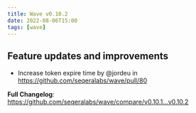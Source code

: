 ```yaml
---
title: Wave v0.10.2
date: 2022-08-06T15:00
tags: [wave]
---
```


## Feature updates and improvements

* Increase token expire time by @jordeu in https://github.com/seqeralabs/wave/pull/80

**Full Changelog**: https://github.com/seqeralabs/wave/compare/v0.10.1...v0.10.2
